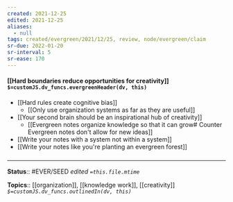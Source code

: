 ```yaml
---
created: 2021-12-25 
edited: 2021-12-25
aliases:
  - null
tags: created/evergreen/2021/12/25, review, node/evergreen/claim
sr-due: 2022-01-20
sr-interval: 5
sr-ease: 170
---
```


#### [[Hard boundaries reduce opportunities for creativity]] `$=customJS.dv_funcs.evergreenHeader(dv, this)`

- [[Hard rules create cognitive bias]]
	- [[Only use organization systems as far as they are useful]]
- [[Your second brain should be an inspirational hub of creativity]]
	- [[Evergreen notes organize knowledge so that it can grow# Counter Evergreen notes don't allow for new ideas]]
- [[Write your notes with a system not within a system]]
- [[Write your notes like you're planting an evergreen forest]]
 

### <hr class="footnote"/>

**Status**:: #EVER/SEED 
*edited `=this.file.mtime`*

**Topics**:: [[organization]], [[knowledge work]], [[creativity]]
*`$=customJS.dv_funcs.outlinedIn(dv, this)`*


